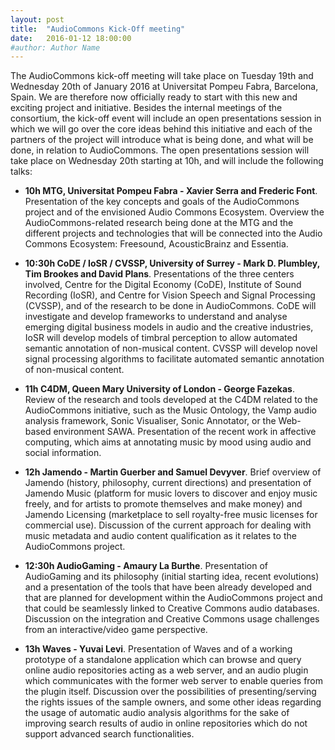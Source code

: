 ```yaml
---
layout: post
title:  "AudioCommons Kick-Off meeting"
date:   2016-01-12 18:00:00
#author: Author Name
---
```


The AudioCommons kick-off meeting will take place on Tuesday 19th and Wednesday 20th of January 2016 at Universitat Pompeu Fabra, Barcelona, Spain.
We are therefore now officially ready to start with this new and exciting project and initiative. Besides the internal meetings of the consortium, the kick-off event will include an open presentations session in which we will go over the core ideas behind this initiative and each of the partners of the project will introduce what is being done, and what will be done, in relation to AudioCommons. The open presentations session will take place on Wednesday 20th starting at 10h, and will include the following talks:
 


 * **10h MTG, Universitat Pompeu Fabra - Xavier Serra and Frederic Font**. Presentation of the key concepts and goals of the AudioCommons project and of the envisioned Audio Commons Ecosystem. Overview the AudioCommons-related research being done at the MTG and the different projects and technologies that will be connected into the Audio Commons Ecosystem: Freesound, AcousticBrainz and Essentia.
 
 * **10:30h CoDE / IoSR / CVSSP, University of Surrey - Mark D. Plumbley, Tim Brookes and David Plans**. Presentations of the three centers involved, Centre for the Digital Economy (CoDE), Institute of Sound Recording (IoSR), and Centre for Vision Speech and Signal Processing (CVSSP), and of the research to be done in AudioCommons. CoDE will investigate and develop frameworks to understand and analyse emerging digital business models in audio and the creative industries, IoSR will develop models of timbral perception to allow automated semantic annotation of non-musical content. CVSSP will develop novel signal processing algorithms to facilitate automated semantic annotation of non-musical content.
 
 * **11h C4DM, Queen Mary University of London - George Fazekas**. Review of the research and tools developed at the C4DM related to the AudioCommons initiative, such as the Music Ontology, the Vamp audio analysis framework, Sonic Visualiser, Sonic Annotator, or the Web-based environment SAWA. Presentation of the recent work in affective computing, which aims at annotating music by mood using audio and social information. 
 
 * **12h Jamendo  - Martin Guerber and Samuel Devyver**. Brief overview  of Jamendo (history, philosophy, current directions) and presentation of Jamendo Music (platform for music lovers to discover and enjoy music freely, and for artists to promote themselves and make money) and Jamendo Licensing (marketplace to sell royalty-free music licenses for commercial use). Discussion of the current approach for dealing with music metadata and audio content qualification as it relates to the AudioCommons project.
 
 * **12:30h AudioGaming  - Amaury La Burthe**. Presentation of AudioGaming and its philosophy (initial starting idea, recent evolutions) and a presentation of the tools that have been already developed and that are planned for development within the AudioCommons project and that could be seamlessly linked to Creative Commons audio databases. Discussion on the integration and Creative Commons usage challenges from an interactive/video game perspective.
 
 * **13h Waves - Yuvai Levi**. Presentation of Waves and of a working prototype of a standalone application which can browse and query online audio repositories acting as a web server, and an audio plugin which communicates with the former web server to enable queries from the plugin itself. Discussion over the possibilities of presenting/serving the rights issues of the sample owners, and some other ideas regarding the usage of automatic audio analysis algorithms for the sake of improving search results of audio in online repositories which do not support advanced search functionalities.